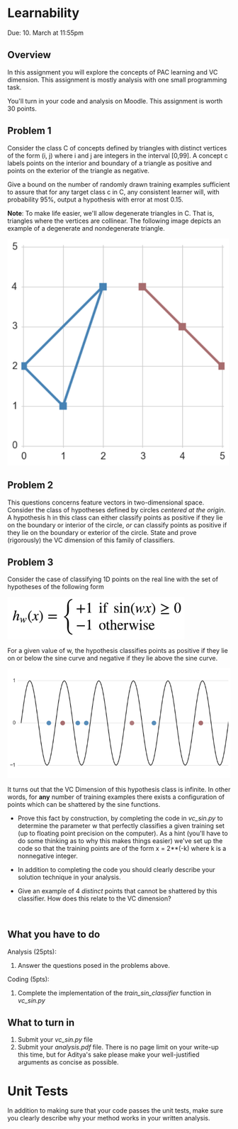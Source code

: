 Learnability
=

Due: 10. March at 11:55pm 

Overview
--------
In this assignment you will explore the concepts of PAC learning and VC dimension.  This assignment is mostly 
analysis with one small programming task. 

You'll turn in your code and analysis on Moodle.  This assignment is worth 30
points.

Problem 1
---

Consider the class C of concepts defined by triangles with distinct vertices of the form (i, j) where i and j 
are integers in the interval [0,99].  A concept c labels points on the interior and boundary of a triangle 
as positive and points on the exterior of the triangle as negative. 

Give a bound on the number of randomly drawn training examples sufficient to assure that for any target class
c in C, any consistent learner will, with probability 95%, output a hypothesis with error at most 0.15.  

**Note**: To make life easier, we'll allow degenerate triangles in C.  That is, triangles where the vertices
are collinear.  The following image depicts an example of a degenerate and nondegenerate triangle. 


<img src="figs/triangles.png" width="500">



Problem 2
---

This questions concerns feature vectors in two-dimensional space.  Consider the class of hypotheses defined by circles _centered at the origin_.  A hypothesis h in this class can either classify points as positive if they lie on the boundary or interior of the circle,  _or_ can classify points as positive if they lie on the boundary or exterior of the circle. State and prove (rigorously) the VC dimension of this family of classifiers.


Problem 3
---

Consider the case of classifying 1D points on the real line with the set of hypotheses of the following form  

<img src="figs/sin_h.png" width="400">

For a given value of w, the hypothesis classifies points as positive if they lie on or below the sine curve 
and negative if they lie above the sine curve. 

<img src="figs/sine2.png" width="900">

It turns out that the VC Dimension of this hypothesis class is infinite.  In other words, for **any** number
of training examples there exists a configuration of points which can be shattered by the sine functions.  


- Prove this fact by construction, by completing the code in *vc_sin.py* to determine the parameter
w that perfectly classifies a given training set (up to floating point precision on the computer).  As a hint (you'll have to do some thinking as to why this makes things easier) we've set up the code so that the training points are of the form x = 2**(-k) where k is a nonnegative integer. 

- In addition to completing the code you should clearly describe your 
solution technique in your analysis.  

- Give an example of 4 _distinct_ points that cannot be shattered by this classifier.  How does this relate to the VC dimension? 

<br>

What you have to do
----


Analysis (25pts):

1.  Answer the questions posed in the problems above.   

Coding (5pts):

1.  Complete the implementation of the *train_sin_classifier* function in *vc_sin.py* 


What to turn in
-

1.  Submit your *vc_sin.py* file
1.  Submit your _analysis.pdf_ file.  There is no page limit on your write-up this time, but for Aditya's sake please make your 
well-justified arguments as concise as possible. 


Unit Tests
=

In addition to making sure that your code passes the unit tests, make sure you clearly describe why your method works in your written analysis. 



